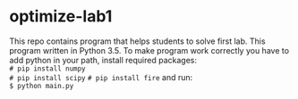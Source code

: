 # optimize-lab1

This repo contains program that helps students to solve first lab.
This program written in Python 3.5.
To make program work correctly you have to add python in your path, install required packages:  
`# pip install numpy`  
`# pip install scipy`
`# pip install fire`
 and run:  
`$ python main.py`